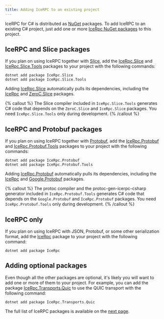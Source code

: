 ```yaml
---
title: Adding IceRPC to an existing project
---
```


IceRPC for C# is distributed as [NuGet] packages. To add IceRPC to an existing C# project, just add one or more
[IceRpc NuGet packages][full-list] to this project.

## IceRPC and Slice packages

If you plan on using IceRPC together with [Slice], add the [IceRpc.Slice] and [IceRpc.Slice.Tools] packages to your
project with the following commands:

```shell {% showTitle=false %}
dotnet add package IceRpc.Slice
dotnet add package IceRpc.Slice.Tools
```

Adding [IceRpc.Slice] automatically pulls its dependencies, including the [IceRpc] and [ZeroC.Slice] packages.

{% callout %}
The Slice compiler included in `IceRpc.Slice.Tools` generates C# code that depends on the `ZeroC.Slice` and
`IceRpc.Slice` packages. You need `IceRpc.Slice.Tools` only during development.
{% /callout %}

## IceRPC and Protobuf packages

If you plan on using IceRPC together with [Protobuf], add the [IceRpc.Protobuf] and [IceRpc.Protobuf.Tools] packages to
your project with the following commands:

```shell {% showTitle=false %}
dotnet add package IceRpc.Protobuf
dotnet add package IceRpc.Protobuf.Tools
```

Adding [IceRpc.Protobuf] automatically pulls its dependencies, including the [IceRpc] and [Google.Protobuf] packages.

{% callout %}
The protoc compiler and the protoc-gen-icerpc-csharp generator included in `IceRpc.Protobuf.Tools` generates C# code
that depends on the `Google.Protobuf` and `IceRpc.Protobuf` packages. You need `IceRpc.Protobuf.Tools` only during
development.
{% /callout %}

## IceRPC only

If you plan on using IceRPC with JSON, Protobuf, or some other serialization format, add the [IceRpc] package to your
project with the following command:

```shell {% showTitle=false %}
dotnet add package IceRpc
```

## Adding optional packages

Even though all the other packages are optional, it's likely you will want to
add one or more of them to your project. For example, you can add the package
[IceRpc.Transports.Quic] to use the QUIC transport with the following command:

```shell {% showTitle=false %}
dotnet add package IceRpc.Transports.Quic
```

The full list of IceRPC packages is available on the [next page][full-list].

[full-list]: nuget-packages
[Google.Protobuf]: https://www.nuget.org/packages/Google.Protobuf
[IceRpc.Protobuf.Tools]: https://www.nuget.org/packages/IceRpc.Protobuf.Tools
[IceRpc.Protobuf]: https://www.nuget.org/packages/IceRpc.Protobuf
[IceRpc.Slice.Tools]: https://www.nuget.org/packages/IceRpc.Slice.Tools
[IceRpc.Slice]: https://www.nuget.org/packages/IceRpc.Slice
[IceRpc.Transports.Quic]: https://www.nuget.org/packages/IceRpc.Transports.Quic
[IceRpc]: https://www.nuget.org/packages/IceRpc
[nuget]: https://www.nuget.org/
[Protobuf]: https://protobuf.dev/
[Slice]: /slice
[ZeroC.Slice]: https://www.nuget.org/packages/ZeroC.Slice
